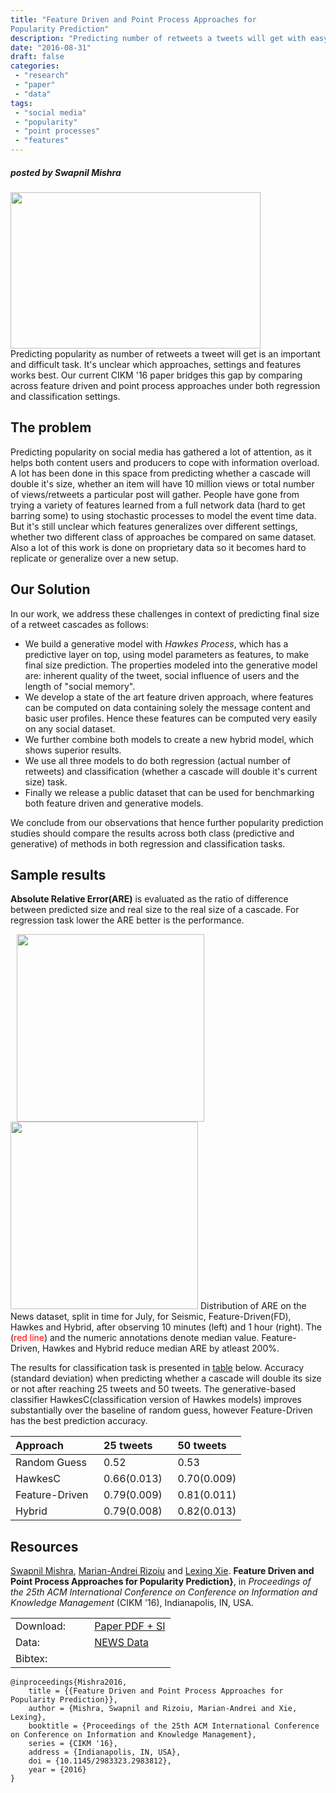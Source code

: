 ```yaml
---
title: "Feature Driven and Point Process Approaches for
Popularity Prediction"
description: "Predicting number of retweets a tweets will get with easy to construct features and Hawkes Process"
date: "2016-08-31"
draft: false
categories:
 - "research"
 - "paper"
 - "data"
tags:
 - "social media"
 - "popularity"
 - "point processes"
 - "features"
---
```


##### posted by _Swapnil Mishra_ <br />

<img src="/img/fdhawkes/spock-dead-cascade.png" height="250" width="400"> <br>
Predicting popularity as number of retweets a tweet will get is an important and difficult task. It's unclear which approaches, settings and features works best. Our current CIKM '16 paper bridges this gap by comparing across feature driven and point process approaches under both regression and classification settings.
<!--more-->

The problem
-------------------------

Predicting popularity on social media has gathered a lot of attention, as it helps both content users and producers to cope with information overload. A lot has been done in this space from predicting whether a cascade will double it's size, whether an item will have 10 million views or total number of views/retweets a particular post will gather. People have gone from trying a variety of features learned from a full network data (hard to get barring some) to using stochastic processes to model the event time data. But it's still unclear which features generalizes over different settings, whether two different class of approaches be compared on same dataset. Also a lot of this work is done on proprietary data so it becomes hard to replicate or generalize over a new setup.

Our Solution
-------------------------
In our work, we address these challenges in context of predicting final size of a retweet cascades as follows:

* We build a generative model with _Hawkes Process_, which has a predictive layer on top, using model parameters as features,  to make final size prediction. The properties modeled into the generative model are: inherent quality of the tweet, social influence of users and the length of "social memory".
* We develop a state of the art feature driven approach, where features can be computed on data containing solely the message content and basic user profiles. Hence these features can be computed very easily on any social dataset.
* We further combine both models to create a new hybrid model, which shows superior results.
* We use all three models to do both regression (actual number of retweets) and classification (whether a cascade will double it's current size) task.
* Finally we release a public dataset that can be used for benchmarking both feature driven and generative models.

We conclude from our observations that hence further popularity prediction studies should compare the results across both class (predictive and generative) of methods in both regression and classification tasks.

Sample results
--------------------

**Absolute Relative Error(ARE)** is evaluated as the ratio of difference between predicted size and real size to the real size of a cascade. For regression task lower the ARE better is the performance.
<!--Table of 3 columns, corresponding to the 3 figures.-->

<img src="/img/fdhawkes/news-10min-hybrid.png" width="300" Hspace="10"> <img src="/img/fdhawkes/news-1hr-hybrid.png" width="300">
Distribution of ARE on the News dataset, split in time for July, for Seismic, Feature-Driven(FD), Hawkes and Hybrid, after observing 10 minutes (left) and 1 hour (right). The (<span style="color:red">red line</span>) and the numeric annotations denote median value. Feature-Driven, Hawkes and Hybrid reduce median ARE by atleast 200%.

The results for classification task is presented in [table](#acc) below. Accuracy (standard deviation) when predicting whether a cascade will double its size or not after reaching 25 tweets and 50 tweets. The generative-based classifier HawkesC(classification version of Hawkes models) improves substantially over the baseline of random guess, however Feature-Driven has the best prediction accuracy.

| Approach<a id="acc"></a>       | 25 tweets   | 50 tweets   |
|:----------------|:-------------|:-------------|
| Random Guess   | 0.52        | 0.53        |
| HawkesC        | 0.66(0.013) &nbsp; | 0.70(0.009) |
| Feature-Driven &nbsp;| 0.79(0.009) | 0.81(0.011) |
| Hybrid         | 0.79(0.008) | 0.82(0.013) |





Resources
--------------------

[Swapnil Mishra](http://cm.cecs.anu.edu.au/people), [Marian-Andrei Rizoiu](http://www.rizoiu.eu) and [Lexing Xie](http://users.cecs.anu.edu.au/~xlx/). **Feature Driven and Point Process Approaches for Popularity Prediction}**, in *Proceedings of the 25th ACM International Conference on Conference on Information and Knowledge Management* (CIKM '16), Indianapolis, IN, USA.

| | |
|---|---|
|Download: &nbsp;&nbsp;&nbsp;&nbsp;&nbsp;&nbsp; | [Paper PDF + SI](http://arxiv.org/abs/1608.04862v2.pdf)
|Data:  | [NEWS Data](https://git.io/v6rIN)|
|Bibtex: | |
```
@inproceedings{Mishra2016,
    title = {{Feature Driven and Point Process Approaches for Popularity Prediction}},
    author = {Mishra, Swapnil and Rizoiu, Marian-Andrei and Xie, Lexing},
    booktitle = {Proceedings of the 25th ACM International Conference on Conference on Information and Knowledge Management},
    series = {CIKM '16},
    address = {Indianapolis, IN, USA},
    doi = {10.1145/2983323.2983812},
    year = {2016}
}
```



<br />
<br />
